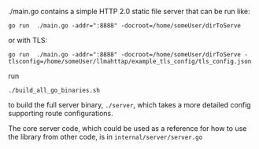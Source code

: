 ./main.go contains a simple HTTP 2.0 static file server that can be run like:

`go run  ./main.go -addr=":8888" -docroot=/home/someUser/dirToServe`

or with TLS:

`go run  ./main.go -addr=":8888" -docroot=/home/someUser/dirToServe -tlsconfig=/home/someUser/llmahttap/example_tls_config/tls_config.json`

run

`./build_all_go_binaries.sh`

to build the full server binary, `./server`, which takes a more detailed config supporting route configurations.

The core server code, which could be used as a reference for how to use the library from other code, is in `internal/server/server.go`
